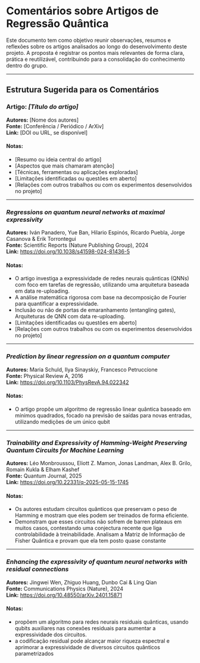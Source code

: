 # Comentários sobre Artigos de Regressão Quântica

Este documento tem como objetivo reunir observações, resumos e reflexões sobre os artigos analisados ao longo do desenvolvimento deste projeto. A proposta é registrar os pontos mais relevantes de forma clara, prática e reutilizável, contribuindo para a consolidação do conhecimento dentro do grupo.

---

## Estrutura Sugerida para os Comentários

### Artigo: *[Título do artigo]*  
**Autores:** [Nome dos autores]  
**Fonte:** [Conferência / Periódico / ArXiv]  
**Link:** [DOI ou URL, se disponível]

#### Notas:
- [Resumo ou ideia central do artigo]
- [Aspectos que mais chamaram atenção]
- [Técnicas, ferramentas ou aplicações exploradas]
- [Limitações identificadas ou questões em aberto]
- [Relações com outros trabalhos ou com os experimentos desenvolvidos no projeto]

---

### *Regressions on quantum neural networks at maximal expressivity*  
**Autores:** Iván Panadero, Yue Ban, Hilario Espinós, Ricardo Puebla, Jorge Casanova & Erik Torrontegui  
**Fonte:** Scientific Reports (Nature Publishing Group), 2024  
**Link:** https://doi.org/10.1038/s41598-024-81436-5

#### Notas:
- O artigo investiga a expressividade de redes neurais quânticas (QNNs) com foco em tarefas de regressão, utilizando uma arquitetura baseada em data re-uploading.
- A análise matemática rigorosa com base na decomposição de Fourier para quantificar a expressividade.
- Inclusão ou não de portas de emaranhamento (entangling gates), Arquiteturas de QNN com data re-uploading.
- [Limitações identificadas ou questões em aberto]
- [Relações com outros trabalhos ou com os experimentos desenvolvidos no projeto]

---

### *Prediction by linear regression on a quantum computer*  
**Autores:** Maria Schuld, Ilya Sinayskiy, Francesco Petruccione   
**Fonte:** Physical Review A, 2016  
**Link:** https://doi.org/10.1103/PhysRevA.94.022342

#### Notas:
- O artigo propõe um algoritmo de regressão linear quântica baseado em mínimos quadrados, focado na previsão de saídas para novas entradas, utilizando medições de um único qubit  

---

### *Trainability and Expressivity of Hamming-Weight Preserving Quantum Circuits for Machine Learning*  
**Autores:** Léo Monbroussou,  Eliott Z. Mamon, Jonas Landman, Alex B. Grilo, Romain Kukla & Elham Kashef  
**Fonte:** Quantum Journal, 2025  
**Link:** https://doi.org/10.22331/q-2025-05-15-1745


#### Notas:
- Os autores estudam circuitos quânticos que preservam o peso de Hamming e mostram que eles podem ser treinados de forma eficiente.
- Demonstram que esses circuitos não sofrem de barren plateaus em muitos casos, contestando uma conjectura recente que liga controlabilidade à treinabilidade. Analisam a Matriz de Informação de Fisher Quântica e provam que ela tem posto quase constante
 
---

### *Enhancing the expressivity of quantum neural networks with residual connections*  
**Autores:** Jingwei Wen, Zhiguo Huang, Dunbo Cai & Ling Qian  
**Fonte:** Communications Physics (Nature), 2024  
**Link:** https://doi.org/10.48550/arXiv.2401.15871

#### Notas:
- propõem um algoritmo para redes neurais residuais quânticas, usando qubits auxiliares nas conexões residuais para aumentar a expressividade dos circuitos.
- a codificação residual pode alcançar maior riqueza espectral e aprimorar a expressividade de diversos circuitos quânticos parametrizados

